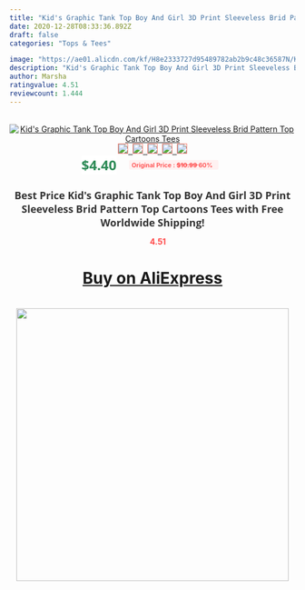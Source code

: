 ```yaml
---
title: "Kid's Graphic Tank Top Boy And Girl 3D Print Sleeveless Brid Pattern Top Cartoons Tees"
date: 2020-12-28T08:33:36.892Z
draft: false
categories: "Tops & Tees"

image: "https://ae01.alicdn.com/kf/H8e2333727d95489782ab2b9c48c36587N/Kid-s-Graphic-Tank-Top-Boy-And-Girl-3D-Print-Sleeveless-Brid-Pattern-Top-Cartoons-Tees.jpg"
description: "Kid's Graphic Tank Top Boy And Girl 3D Print Sleeveless Brid Pattern Top Cartoons Tees"
author: Marsha
ratingvalue: 4.51
reviewcount: 1.444
---
```

<br>
<div style="text-align: center;">
<a href="https://s.click.aliexpress.com/e/_9G6Ruv" target="_blank" rel="nofollow noopener noreferrer"><img alt="Kid's Graphic Tank Top Boy And Girl 3D Print Sleeveless Brid Pattern Top Cartoons Tees" class="magnifier-image" src="https://ae01.alicdn.com/kf/H8e2333727d95489782ab2b9c48c36587N/Kid-s-Graphic-Tank-Top-Boy-And-Girl-3D-Print-Sleeveless-Brid-Pattern-Top-Cartoons-Tees.jpg_640x640.jpg">
<br>
<img style="border:1px solid salmon" src="https://ae01.alicdn.com/kf/H8e2333727d95489782ab2b9c48c36587N/Kid-s-Graphic-Tank-Top-Boy-And-Girl-3D-Print-Sleeveless-Brid-Pattern-Top-Cartoons-Tees.jpg_120x120.jpg">&nbsp;&nbsp;<img style="border:1px solid salmon" src="https://ae01.alicdn.com/kf/H399bd465d39244bf938d7b4a6d1ef4ccj/Kid-s-Graphic-Tank-Top-Boy-And-Girl-3D-Print-Sleeveless-Brid-Pattern-Top-Cartoons-Tees.jpg_120x120.jpg">&nbsp;&nbsp;<img style="border:1px solid salmon" src="_120x120.jpg">&nbsp;&nbsp;<img style="border:1px solid salmon" src="_120x120.jpg">&nbsp;&nbsp;<img style="border:1px solid salmon" src="_120x120.jpg"></a></div><br0>
<div style="text-align: center;"><span style="background-color: white; border: 0px; box-sizing: border-box; color: seagreen; display: inline-block; font-family: &quot;open sans&quot; , &quot;arial&quot; , &quot;helvetica&quot; , sans-serif , &quot;heiti&quot;; font-size: 24px; font-stretch: inherit; font-weight: 700; line-height: inherit; margin: 0px 10px 0px 0px; padding: 0px; vertical-align: middle;">$4.40 </span>
<span style="background: rgb(255 , 241 , 241); border-radius: 3px; border: 0px; box-sizing: border-box; color: #ff4747; display: inline-block; font-family: inherit; font-size: 12px; font-stretch: inherit; font-style: inherit; font-variant: inherit; font-weight: 600; line-height: inherit; margin: 0px; padding: 2px 5px; transform: scale(0.9); vertical-align: middle;">Original Price : <b style="text-decoration: line-through;">$10.99 </b> 60%&nbsp;&nbsp;</span></div>
<h1 style="color: #333333; display: inline-block; font-family: &quot;open sans&quot; , &quot;arial&quot; , &quot;helvetica&quot; , sans-serif , &quot;heiti&quot;; font-size: 18px; font-stretch: inherit; font-weight: 700; text-align: center;">Best Price Kid's Graphic Tank Top Boy And Girl 3D Print Sleeveless Brid Pattern Top Cartoons Tees with Free Worldwide Shipping!</h1>
<div style="color: #ff4747; text-align: center;">
<img src="https://4.bp.blogspot.com/-M0ZcTcb-5uY/XleCXlxnR4I/AAAAAAAAAEc/OrjgMkXV1oMQFaCRZj5HQwOCBcu3w1FegCPcBGAYYCw/s1600/star.png" style="height: 15px;">&nbsp;<b>4.51</b></div>
<div class="button_cont" align="center"><a class="buynow_a" href="https://s.click.aliexpress.com/e/_9G6Ruv" target="_blank" rel="nofollow noopener noreferrer"><H1>Buy on AliExpress</H1></a></div><br>
<div class="separator" style="clear: both; text-align: center;">
<img src="https://lh3.googleusercontent.com/-pTy5HemUv9M/XlePHvY0dAI/AAAAAAAAAE4/0nX5iRUoIWY8eMW9Dpxeirr157OZliDIgCLcBGAsYHQ/s1600/badge.gif" width="480">
</div>
